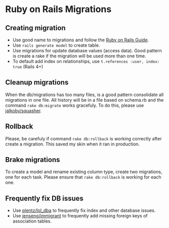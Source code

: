 # Ruby on Rails Migrations

## Creating migration

* Use good name to migrations and follow the [Ruby on Rails Guide](http://guides.rubyonrails.org/active_record_migrations.html).
* Use `rails generate model` to create table.
* Use migrations for update database values (access data). Good pattern is create a rake if the migration will be used more than one time.
* To default add index on relationships, use `t.references :user, index: true` (Rails 4+)

## Cleanup migrations

When the db/migrations has too many files, is a good pattern consolidate all migrations in one file. All history will be in a file based on schema.rb and the command `rake db:migrate` works gracefuly. To do this, please use [jalkoby/squasher](https://github.com/jalkoby/squasher).

## Rollback

Please, be carefuly if command `rake db:rollback` is working correctly after create a migration. This saved my skin when it ran in production.

## Brake migrations

To create a model and rename existing column type, create two migrations, one for each task. Please ensure that `rake db:rollback` is working for each one.

## Frequently fix DB issues

* Use [plentz/lol_dba](https://github.com/plentz/lol_dba) to frequently fix index and other database issues.
* Use [jenseng/immigrant](https://github.com/jenseng/immigrant) to frequently add missing foreign keys of association tables.
